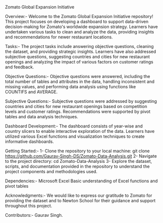 Zomato Global Expansion Initiative

Overview:-
Welcome to the Zomato Global Expansion Initiative repository! This project focuses on developing a dashboard to support data-driven decision-making for Zomato's worldwide expansion strategy. Learners have undertaken various tasks to clean and analyze the data, providing insights and recommendations for newer restaurant locations.

Tasks:-
The project tasks include answering objective questions, cleaning the dataset, and providing strategic insights. Learners have also addressed subjective questions, suggesting countries and cities for new restaurant openings and analyzing the impact of various factors on customer ratings and feedback.

Objective Questions:-
Objective questions were answered, including the total number of tables and attributes in the data, handling inconsistent and missing values, and performing data analysis using functions like COUNTIFS and AVERAGE.

Subjective Questions:-
Subjective questions were addressed by suggesting countries and cities for new restaurant openings based on competition levels and customer ratings. Recommendations were supported by pivot tables and data analysis techniques.

Dashboard Development:-
The dashboard consists of year-wise and country slicers to enable interactive exploration of the data. Learners have utilized various Excel functions and visualization techniques to create informative dashboards.

Getting Started:-
1- Clone the repository to your local machine:
	git clone https://github.com/Gaurav-Singh-DS/Zomato-Data-Analysis.git
2- Navigate to the project directory:
	cd Zomato-Data-Analysis
3- Explore the dataset, scripts, and documentation provided in the repository to understand the project components and methodologies used.

Dependencies:-
Microsoft Excel
Basic understanding of Excel functions and pivot tables

Acknowledgments:-
We would like to express our gratitude to Zomato for providing the dataset and to Newton School for their guidance and support throughout this project.

Contributors:-
Gaurav Singh.

